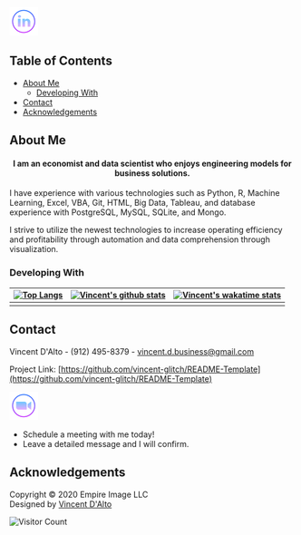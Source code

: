 
[![LinkedIn][linkedin-shield]][linkedin-url]

<!-- MARKDOWN SOCIAL LINKS & ICONS -->

[linkedin-url]: https://www.linkedin.com/in/vincent-chase-d/
[linkedin-shield]: icons/linkedin.png
[twitter-url]: https://twitter.com/
[twitter-shield]: icons/twitter.png
[facebook-url]: https://www.facebook.com/vincent-glitch
[facebook-shield]: icons/facebook.png
[zoom-url]: https://calendly.com/
[zoom-shield]:  icons/zoom.png

<!-- MARKDOWN LINKS & IMAGES -->
[project-screenshot]: images/screenshot.png

<!-- TABLE OF CONTENTS -->
## Table of Contents
* [About Me](#about-me)
  * [Developing With](#developing-with)
* [Contact](#contact)
* [Acknowledgements](#acknowledgements)


<!-- ABOUT ME -->
## About Me
 <h4 align="center">I am an economist and data scientist who enjoys engineering models for business solutions.</h4>
I have experience with various technologies such as Python, R, Machine Learning, Excel, VBA, Git, HTML, Big Data, Tableau, and database experience with PostgreSQL, MySQL, SQLite, and Mongo.

I strive to utilize the newest technologies to increase operating efficiency and profitability through automation and data comprehension through visualization. 

### Developing With
<!-- 
* []()
* []()
* []() -->


  | [![Top Langs](https://github-readme-stats.vercel.app/api/top-langs/?username=vincent-glitch&show_icons=true&theme=synthwave)](https://github.com/vincent-glitch/github-readme-stats)         | [![Vincent's github stats](https://github-readme-stats.vercel.app/api?username=vincent-glitch&show_icons=true&theme=synthwave)](https://github.com/vincent-glitch/github-readme-stats)     |   [![Vincent's wakatime stats](https://github-readme-stats.vercel.app/api/wakatime?username=vincent-glitch)](https://github.com/vincent-glitch/github-readme-stats)
  | ---------------------------------------- | ---------------------------------------- | --------------------------------------| 
  |                                          |                                          |                                       |
        

<!-- CONTACT -->
## Contact

Vincent D'Alto - (912) 495-8379 - vincent.d.business@gmail.com

Project Link: [https://github.com/vincent-glitch/README-Template](https://github.com/vincent-glitch/README-Template)

[![Zoom][zoom-shield]][zoom-url] 
* Schedule a meeting with me today!
* Leave a detailed message and I will confirm. 




<!-- ACKNOWLEDGEMENTS -->
## Acknowledgements

<!-- Footer -->
<footer id="footer">
<p class="copyright">Copyright &copy; 2020 Empire Image LLC
<br>Designed by <a rel="nofollow" href="https://www.linkedin.com/in/vincent-chase-d/">Vincent D'Alto</a></p>
</footer>

![Visitor Count](https://profile-counter.glitch.me/vincent-glitch/count.svg)
